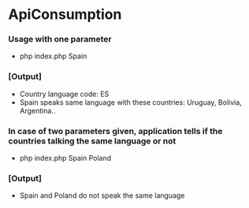 # ApiConsumption

### Usage with one parameter

 - php index.php Spain

### [Output]
 - Country language code: ES
 - Spain speaks same language with these countries: Uruguay, Bolivia, Argentina..

### In case of two parameters given, application tells if the countries talking the same language or not
  
  - php index.php Spain Poland
  
### [Output]
  - Spain and Poland do not speak the same language
